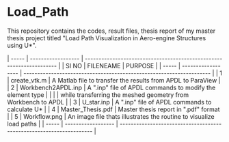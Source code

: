 # Load_Path
This repository contains the codes, result files, thesis report of my master thesis project titled "Load Path Visualization in Aero-engine Structures using U*".



| ----- | ------------------ | -------------------------------------------------------------------- |
| SI NO | FILENEAME          | PURPOSE                                                              |
| ----- | ------------------ | -------------------------------------------------------------------- |
| 1     | create_vtk.m       | A Matlab file to transfer the results from APDL to ParaView          |
| 2     | Workbench2APDL.inp | A ".inp"  file of APDL commands to modify the element type           |
|       |                    | while transferring the meshed geometry from Workbench to APDL        |
| 3     | U_star.inp         | A ".inp" file of APDL commands to calculate U*                       |
| 4     | Master_Thesis.pdf  | Master thesis report in ".pdf" format                                |
| 5     | Workflow.png       | An image file thats illustrates the routine to visualize load paths  |
| ----- | ------------------ | -------------------------------------------------------------------- |
